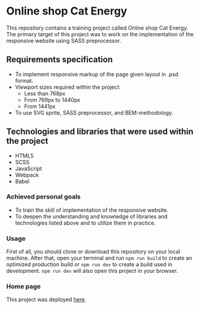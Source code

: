 # Online shop Cat Energy
This repository contains a training project called Online shop Cat Energy.
The primary target of this project was to work on the implementation of the responsive website using SASS preprocessor.

## Requirements specification
- To implement responsive markup of the page given layout in .psd format.
- Viewport sizes required within the project:
	* Less than 768px
	* From 769px to 1440px
	* From 1441px
- To use SVG sprite, SASS preprocessor, and BEM-methodology.

## Technologies and libraries that were used within the project
- HTML5
- SCSS
- JavaScript
- Webpack
- Babel

### Achieved personal goals
- To train the skill of implementation of the responsive website.
- To deepen the understanding and knowledge of libraries and technologies listed above and to utilize them in practice.

### Usage
First of all, you should clone or download this repository on your local machine. After that, open your terminal and run
`npm run build` to create an optimized production build or `npm run dev` to create a build used in development.
`npm run dev` will also open this project in your browser.

### Home page
This project was deployed [here](https://maximshigaev.github.io/cat-energy/).
